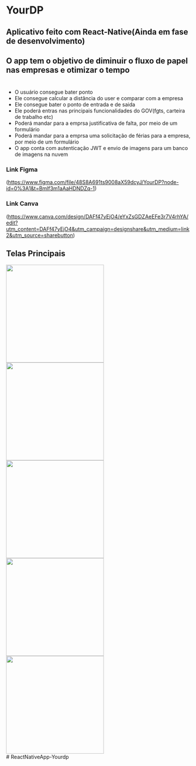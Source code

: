 # YourDP

## Aplicativo feito com React-Native(Ainda em fase de desenvolvimento)

## O app tem o objetivo de diminuir o fluxo de papel nas empresas e otimizar o tempo

# 

* O usuário consegue bater ponto
* Ele consegue calcular a distância do user e comparar com a empresa
* Ele consegue bater o ponto de entrada e de saida
* Ele poderá entras nas principais funcionalidades do GOV(fgts, carteira de trabalho etc)
* Poderá mandar para a emprsa justificativa de falta, por meio de um formulário 
* Poderá mandar para a emprsa uma solicitação de férias para a empresa, por meio de um formulário
* O app conta com autenticação JWT e envio de imagens para um banco de imagens na nuvem

### Link Figma
(https://www.figma.com/file/48S8A691ts9008aX59dcyJ/YourDP?node-id=0%3A1&t=Bmlf3m1aAaHDNDZq-1)

### Link Canva
(https://www.canva.com/design/DAFf47yEjO4/eYxZsGDZAeEFe3r7V4rhYA/edit?utm_content=DAFf47yEjO4&utm_campaign=designshare&utm_medium=link2&utm_source=sharebutton)

## Telas Principais

<div>
  <span>
    <img src="https://user-images.githubusercontent.com/105212500/232110180-e1730856-ccce-4041-9c8a-9b40c45837be.png" width="267px" hight="497px" />
  </span>
  
  <span>
    <img src="https://github.com/Caliel-Albuquerque/ReactNativeApp-Yourdp/assets/75955275/8259ac65-a721-4fea-9350-095823d8057b" width="267px" hight="497px" />
  </span>
  
  <span>
    <img src="https://github.com/Caliel-Albuquerque/ReactNativeApp-Yourdp/assets/75955275/1b597d58-502b-4f07-881d-4103fe26be14" width="267px" hight="497px" />
  </span>

  <span>
    <img src="https://github.com/Caliel-Albuquerque/ReactNativeApp-Yourdp/assets/75955275/d10bd1b3-c001-42f3-b849-a9013a92b8a6" width="267px" hight="497px" />
  </span>

  <span>
    <img src="https://github.com/Caliel-Albuquerque/ReactNativeApp-Yourdp/assets/75955275/9b832550-f503-4a8f-9156-be87f80aec21" width="267px" hight="497px" />
  </span>
</div># ReactNativeApp-Yourdp
